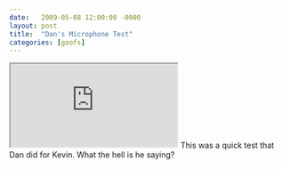 ```yaml
---
date:   2009-05-08 12:00:00 -0000
layout: post
title:  "Dan's Microphone Test"
categories: [goofs]
---
```

<iframe src="https://www.youtube.com/embed/CyDjmJQcfzc?rel=0" allowfullscreen="allowfullscreen"></iframe>
This was a quick test that Dan did for Kevin. What the hell is he saying?

